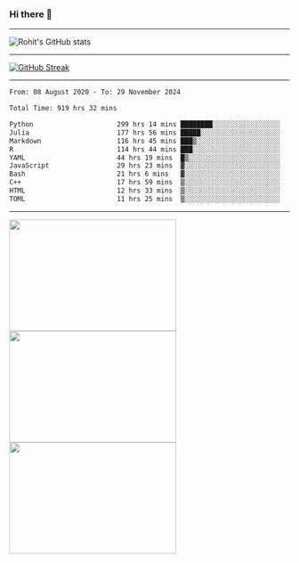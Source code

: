 ### Hi there 👋

<hr/>

![Rohit's GitHub stats](https://github-readme-stats.vercel.app/api?username=RohitRathore1&show_icons=true&theme=transparent)

<hr/>

[![GitHub Streak](http://github-readme-streak-stats.herokuapp.com?user=RohitRathore1&theme=dark&mode=weekly)](https://git.io/streak-stats)

<hr/>

<!--START_SECTION:waka-->

```txt
From: 08 August 2020 - To: 29 November 2024

Total Time: 919 hrs 32 mins

Python                     299 hrs 14 mins ████████░░░░░░░░░░░░░░░░░   32.54 %
Julia                      177 hrs 56 mins █████░░░░░░░░░░░░░░░░░░░░   19.35 %
Markdown                   116 hrs 45 mins ███▒░░░░░░░░░░░░░░░░░░░░░   12.70 %
R                          114 hrs 44 mins ███░░░░░░░░░░░░░░░░░░░░░░   12.48 %
YAML                       44 hrs 19 mins  █▒░░░░░░░░░░░░░░░░░░░░░░░   04.82 %
JavaScript                 29 hrs 23 mins  ▓░░░░░░░░░░░░░░░░░░░░░░░░   03.20 %
Bash                       21 hrs 6 mins   ▓░░░░░░░░░░░░░░░░░░░░░░░░   02.30 %
C++                        17 hrs 59 mins  ▒░░░░░░░░░░░░░░░░░░░░░░░░   01.96 %
HTML                       12 hrs 33 mins  ▒░░░░░░░░░░░░░░░░░░░░░░░░   01.37 %
TOML                       11 hrs 25 mins  ▒░░░░░░░░░░░░░░░░░░░░░░░░   01.24 %
```

<!--END_SECTION:waka-->

<hr/>

<p>
  <img src="https://wakatime.com/share/@TeAmp0is0N/0205e68a-e5ed-48bf-b870-3c94c1fa77d3.svg" width="300" height="200">
  <img src="https://wakatime.com/share/@TeAmp0is0N/3935ee43-08a3-493e-8b95-60c1f9204b15.svg" width="300" height="200">
  <img src="https://wakatime.com/share/@TeAmp0is0N/8717aacc-7340-44e0-abb1-987dc9823fcd.svg" width="300" height="200">
</p>




